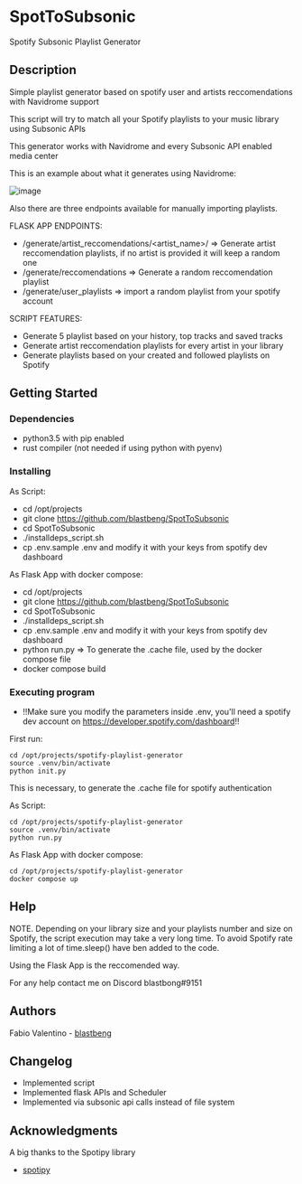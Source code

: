 # SpotToSubsonic

Spotify Subsonic Playlist Generator

## Description

Simple playlist generator based on spotify user and artists reccomendations with Navidrome support

This script will try to match all your Spotify playlists to your music library using Subsonic APIs

This generator works with Navidrome and every Subsonic API enabled media center 

This is an example about what it generates using Navidrome:

![image](https://github.com/user-attachments/assets/99f46930-2e8d-4330-aa73-10b094d0b70a)

Also there are three endpoints available for manually importing playlists.

FLASK APP ENDPOINTS:
* /generate/artist_reccomendations/<artist_name>/ => Generate artist reccomendation playlists, if no artist is provided it will keep a random one
* /generate/reccomendations => Generate a random reccomendation playlist
* /generate/user_playlists => import a random playlist from your spotify account

SCRIPT FEATURES:
* Generate 5 playlist based on your history, top tracks and saved tracks
* Generate artist reccomendation playlists for every artist in your library
* Generate playlists based on your created and followed playlists on Spotify

## Getting Started

### Dependencies

* python3.5 with pip enabled
* rust compiler (not needed if using python with pyenv)

### Installing

As Script:
* cd /opt/projects
* git clone https://github.com/blastbeng/SpotToSubsonic
* cd SpotToSubsonic
* ./installdeps_script.sh
* cp .env.sample .env and modify it with your keys from spotify dev dashboard

As Flask App with docker compose:
* cd /opt/projects
* git clone https://github.com/blastbeng/SpotToSubsonic
* cd SpotToSubsonic
* ./installdeps_script.sh
* cp .env.sample .env and modify it with your keys from spotify dev dashboard
* python run.py => To generate the .cache file, used by the docker compose file
* docker compose build

### Executing program

* !!Make sure you modify the parameters inside .env, you'll need a spotify dev account on https://developer.spotify.com/dashboard!!

First run:
```
cd /opt/projects/spotify-playlist-generator
source .venv/bin/activate
python init.py
```
This is necessary, to generate the .cache file for spotify authentication

As Script:
```
cd /opt/projects/spotify-playlist-generator
source .venv/bin/activate
python run.py
```

As Flask App with docker compose:
```
cd /opt/projects/spotify-playlist-generator
docker compose up
```

## Help

NOTE. Depending on your library size and your playlists number and size on Spotify, the script execution may take a very long time.
To avoid Spotify rate limiting a lot of time.sleep() have ben added to the code.

Using the Flask App is the reccomended way.


For any help contact me on Discord blastbong#9151

## Authors

Fabio Valentino - [blastbeng](https://github.com/blastbeng)  

## Changelog

* Implemented script
* Implemented flask APIs and Scheduler
* Implemented via subsonic api calls instead of file system

## Acknowledgments

A big thanks to the Spotipy library
* [spotipy](https://github.com/spotipy-dev/spotipy)
